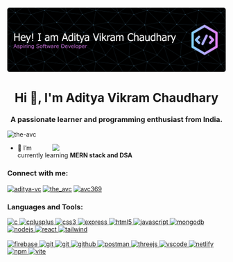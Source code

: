 ![logo](https://github.com/the-avc/the-avc/blob/main/github-header-banner.png)
<h1 align="center">Hi 👋, I'm Aditya Vikram Chaudhary</h1>
<h3 align="center">A passionate learner and programming enthusiast from India.</h3>

<p align="left"> <img src="https://komarev.com/ghpvc/?username=the-avc&label=Profile%20views&color=0e75b6&style=flat" alt="the-avc" /> </p>
<img align="right" width="400" src="https://camo.githubusercontent.com/2366b34bb903c09617990fb5fff4622f3e941349e846ddb7e73df872a9d21233/68747470733a2f2f63646e2e6472696262626c652e636f6d2f75736572732f3733303730332f73637265656e73686f74732f363538313234332f6176656e746f2e676966"/>

- 🌱 I’m currently learning **MERN stack and DSA**

<h3 align="left">Connect with me:</h3>
<p align="left">
<a href="https://linkedin.com/in/aditya-vc" target="blank"><img align="center" src="https://skillicons.dev/icons?i=linkedin" alt="aditya-vc" height="30" width="40" /></a>
<a href="https://www.leetcode.com/the_avc" target="blank"><img align="center" src="https://raw.githubusercontent.com/rahuldkjain/github-profile-readme-generator/master/src/images/icons/Social/leet-code.svg" alt="the_avc" height="30" width="40" /></a>
<a href="https://codeforces.com/profile/AVC369" target="blank"><img align="center" src="https://raw.githubusercontent.com/rahuldkjain/github-profile-readme-generator/master/src/images/icons/Social/codeforces.svg" alt="avc369" height="30" width="40" /></a>
</p>
<h3 align="left">Languages and Tools:</h3>
    <a href="https://www.cprogramming.com/" target="_blank" rel="noreferrer"> <img src="https://skillicons.dev/icons?i=c" alt="c" width="40" height="40"/> </a> 
    <a href="https://www.w3schools.com/cpp/" target="_blank" rel="noreferrer"> <img src="https://skillicons.dev/icons?i=cpp" alt="cplusplus" width="40" height="40"/> </a>
    <a href="https://www.w3schools.com/css/" target="_blank" rel="noreferrer"> <img src="https://skillicons.dev/icons?i=css" alt="css3" width="40" height="40"/> </a> 
    <a href="https://expressjs.com" target="_blank" rel="noreferrer"> <img src="https://skillicons.dev/icons?i=express" alt="express" width="40" height="40"/> </a>
    <a href="https://www.w3.org/html/" target="_blank" rel="noreferrer"> <img src="https://skillicons.dev/icons?i=html" alt="html5" width="40" height="40"/> </a> 
    <a href="https://developer.mozilla.org/en-US/docs/Web/JavaScript" target="_blank" rel="noreferrer"> <img src="https://skillicons.dev/icons?i=js" alt="javascript" width="40" height="40"/> </a>
    <a href="https://www.mongodb.com/" target="_blank" rel="noreferrer"> <img src="https://skillicons.dev/icons?i=mongodb" alt="mongodb" width="40" height="40"/> </a>
    <a href="https://nodejs.org" target="_blank" rel="noreferrer"> <img src="https://skillicons.dev/icons?i=nodejs" alt="nodejs" width="40" height="40"/> </a> 
    <a href="https://reactjs.org/" target="_blank" rel="noreferrer"> <img src="https://skillicons.dev/icons?i=react" alt="react" width="40" height="40"/> </a> 
    <a href="https://tailwindcss.com/" target="_blank" rel="noreferrer"> <img src="https://skillicons.dev/icons?i=tailwind" alt="tailwind" width="40" height="40"/> </a> 
    <br>
    <br>
<!--others -->
    <a href="https://firebase.google.com/" target="_blank" rel="noreferrer"> <img src="https://skillicons.dev/icons?i=firebase" alt="firebase" width="40" height="40"/> </a> 
    <a href="https://git-scm.com/" target="_blank" rel="noreferrer"> <img src="https://skillicons.dev/icons?i=git" alt="git" width="40" height="40"/> </a>
    <a href="https://www.mysql.com//" target="_blank" rel="noreferrer"> <img src="https://skillicons.dev/icons?i=mysql" alt="git" width="40" height="40"/> </a>
    <a href="https://github.com/" target="_blank" rel="noreferrer"> <img src="https://skillicons.dev/icons?i=github" alt="github" width="40" height="40"/> </a>
    <a href="https://www.postman.com/" target="_blank" rel="noreferrer"> <img src="https://skillicons.dev/icons?i=postman" alt="postman" width="40" height="40"/> </a>
    <a href="https://threejs.org/" target="_blank" rel="noreferrer"> <img src="https://skillicons.dev/icons?i=threejs" alt="threejs" width="40" height="40"/> </a>
    <a href="https://code.visualstudio.com/" target="_blank" rel="noreferrer"> <img src="https://skillicons.dev/icons?i=vscode" alt="vscode" width="40" height="40"/> </a>
    <a href="https://www.netlify.com/" target="_blank" rel="noreferrer"> <img src="https://skillicons.dev/icons?i=netlify" alt="netlify" width="40" height="40"/> </a>
    <a href="https://www.npmjs.com/" target="_blank" rel="noreferrer"> <img src="https://skillicons.dev/icons?i=npm" alt="npm" width="40" height="40"/> </a>
    <a href="https://vite.dev/" target="_blank" rel="noreferrer"> <img src="https://skillicons.dev/icons?i=vite" alt="vite" width="40" height="40"/> </a>
</p>

<!-- <p><img align="center" src="https://github-readme-stats.vercel.app/api/top-langs?username=the-avc&show_icons=true&locale=en&layout=compact" alt="the-avc" /></p> -->
